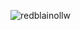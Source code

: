 ![redblainollw](https:://multimedia.nt.qq.com.cn/download?appid=1406&fileid=CgoyNTQyMDA5NTQ5EhTwxURKohP3k1YaSA481C8lFD_pTRjb6wIg_gooyPXOrqSAiANQgM6JHg&spec=0&rkey=CAISKKSBekjVG1fMxW0ynpNIaPb_2uTF6P8Si_C_ZkZL69tI_2o5fYj4yac "Markdown")
